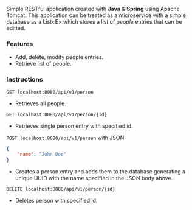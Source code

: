 Simple RESTful application created with **Java** & **Spring**  using Apache Tomcat. This application can be treated as a microservice with a simple database as a List\<E\> which stores a list of *people* entries that can be editted.

### Features
- Add, delete, modify people entries.
- Retrieve list of people.

### Instructions

`GET localhost:8080/api/v1/person`
- Retrieves all people.

`GET localhost:8080/api/v1/person/{id}`
- Retrieves single person entry with specified id.

`POST localhost:8080/api/v1/person` with JSON:
```json
{
    "name": "John Doe"
}
```
- Creates a person entry and adds them to the database generating a unique UUID with the name specified in the JSON body above.

`DELETE localhost:8080/api/v1/person/{id}`

- Deletes person with specified id.
